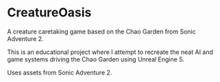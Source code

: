 # CreatureOasis
A creature caretaking game based on the Chao Garden from Sonic Adventure 2.

This is an educational project where I attempt to recreate the neat AI and game systems driving the Chao Garden using Unreal Engine 5.

Uses assets from Sonic Adventure 2.
